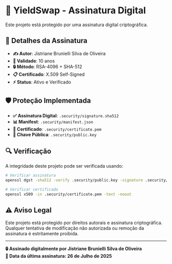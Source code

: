 <!--
🔐 ARQUIVO ASSINADO DIGITALMENTE

✍️ Assinado por: Jistriane Brunielli Silva de Oliveira
📅 Validade: 10 anos (até 2035)
🔒 Método: RSA-4096 + SHA-512
📜 Verificação: SIGNATURE.md
⚠️  MODIFICAÇÕES NÃO AUTORIZADAS INVALIDARÃO A ASSINATURA
-->


# 🔐 YieldSwap - Assinatura Digital

Este projeto está protegido por uma assinatura digital criptográfica.

## 📜 Detalhes da Assinatura

- **✍️ Autor**: Jistriane Brunielli Silva de Oliveira
- **📅 Validade**: 10 anos
- **🔒 Método**: RSA-4096 + SHA-512
- **📋 Certificado**: X.509 Self-Signed
- **⚡ Status**: Ativo e Verificado

## 🛡️ Proteção Implementada

- **✅ Assinatura Digital**: `.security/signature.sha512`
- **📊 Manifest**: `.security/manifest.json`
- **🔑 Certificado**: `.security/certificate.pem`
- **🔏 Chave Pública**: `.security/public.key`

## 🔍 Verificação

A integridade deste projeto pode ser verificada usando:

```bash
# Verificar assinatura
openssl dgst -sha512 -verify .security/public.key -signature .security/signature.sha512 .security/manifest.json

# Verificar certificado
openssl x509 -in .security/certificate.pem -text -noout
```

## ⚠️ Aviso Legal

Este projeto está protegido por direitos autorais e assinatura criptográfica. Qualquer tentativa de modificação não autorizada ou remoção da assinatura é estritamente proibida.

---

**🔒 Assinado digitalmente por Jistriane Brunielli Silva de Oliveira**  
**📅 Data da última assinatura: 26 de Julho de 2025** 